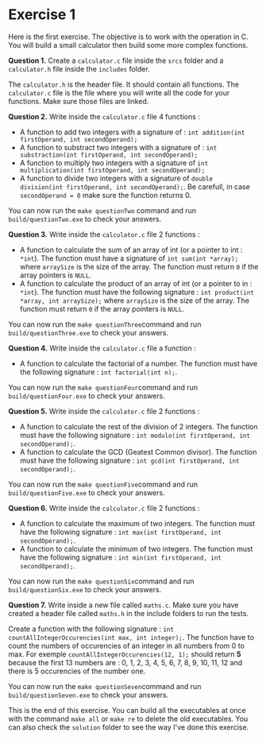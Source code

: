 # Exercise 1

Here is the first exercise. The objective is to work with the operation in C. You will build a small calculator then build some more complex functions.

**Question 1.** Create a `calculator.c` file inside the `srcs` folder and a `calculator.h` file inside the `includes` folder.

The `calculator.h` is the header file. It should contain all functions. The `calculator.c` file is the file where you will write all the code for your functions. Make sure those files are linked.

**Question 2.** Write inside the `calculator.c` file 4 functions :

- A function to add two integers with a signature of : `int addition(int firstOperand, int secondOperand);`
- A function to substract two integers with a signature of : `int substraction(int firstOperand, int secondOperand);`
- A function to multiply two integers with a signature of  `int multiplication(int firstOperand, int secondOperand);`
- A function to divide two integers with a signature of `double division(int firstOperand, int secondOperand);`. Be carefull, in case `secondOperand = 0` make sure the function returns 0.

You can now run the `make questionTwo` command and run `build/questionTwo.exe` to check your answers.

**Question 3.** Write inside the `calculator.c` file 2 functions :

- A function to calculate the sum of an array of int (or a pointer to int : `*int`). The function must have a signature of `int sum(int *array);` where `arraySize` is the size of the array. The function must return `0` if the array pointers is `NULL`.
- A function to calculate the product of an array of int (or a pointer to in : `*int`). The function must have the following signature : `int product(int *array, int arraySize);` where `arraySize` is the size of the array. The function must return `0` if the array pointers is `NULL`.

You can now run the `make questionThree`command and run `build/questionThree.exe` to check your answers.

**Question 4.** Write inside the `calculator.c` file a function :

- A function to calculate the factorial of a number. The function must have the following signature : `int factorial(int n);`.

You can now run the `make questionFour`command and run `build/questionFour.exe` to check your answers.

**Question 5.** Write inside the `calculator.c` file 2 functions :

- A function to calculate the rest of the division of 2 integers. The function must have the following signature : `int modulo(int firstOperand, int secondOperand);`.
- A function to calculate the GCD (Geatest Common divisor). The function must have the following signature : `int gcd(int firstOperand, int secondOperand);`.

You can now run the `make questionFive`command and run `build/questionFive.exe` to check your answers.

**Question 6.** Write inside the `calculator.c` file 2 functions :

- A function to calculate the maximum of two integers. The function must have the following signature : `int max(int firstOperand, int secondOperand);`.
- A function to calculate the minimum of two integers. The function must have the following signature : `int min(int firstOperand, int secondOperand);`.

You can now run the `make questionSix`command and run `build/questionSix.exe` to check your answers.

**Question 7.** Write inside a new file called `maths.c`. Make sure you have created a header file called `maths.h` in the include folders to run the tests.

Create a function with the following signature : `int countAllIntegerOccurencies(int max, int integer);`. The function have to count the numbers of occurencies of an integer in all numbers from 0 to max. For exemple `countAllIntegerOccurencies(12, 1);` should return **5** because the first 13 numbers are : 0, 1, 2, 3, 4, 5, 6, 7, 8, 9, 10, 11, 12 and there is 5 occurencies of the number one.

You can now run the `make questionSeven`command and run `build/questionSeven.exe` to check your answers.

This is the end of this exercise. You can build all the executables at once with the command `make all` or `make re` to delete the old executables. You can also check the `solution` folder to see the way I've done this exercise.
